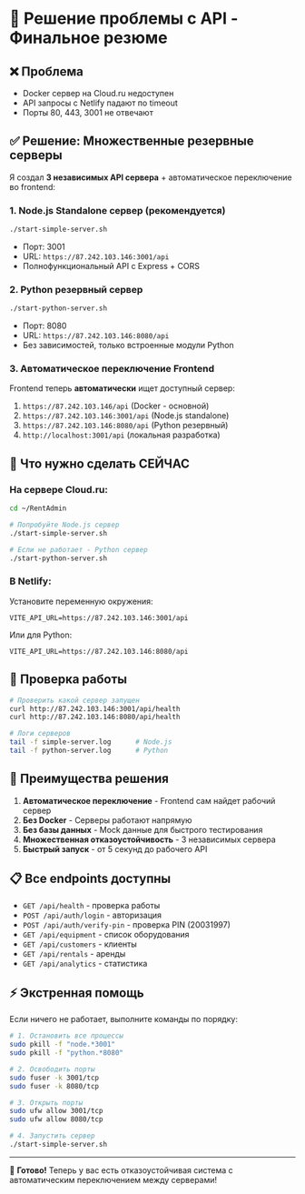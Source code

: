 # 🚀 Решение проблемы с API - Финальное резюме

## ❌ Проблема
- Docker сервер на Cloud.ru недоступен
- API запросы с Netlify падают по timeout
- Порты 80, 443, 3001 не отвечают

## ✅ Решение: Множественные резервные серверы

Я создал **3 независимых API сервера** + автоматическое переключение во frontend:

### 1. Node.js Standalone сервер (рекомендуется)
```bash
./start-simple-server.sh
```
- Порт: 3001
- URL: `https://87.242.103.146:3001/api`
- Полнофункциональный API с Express + CORS

### 2. Python резервный сервер
```bash
./start-python-server.sh
```
- Порт: 8080
- URL: `https://87.242.103.146:8080/api`
- Без зависимостей, только встроенные модули Python

### 3. Автоматическое переключение Frontend

Frontend теперь **автоматически** ищет доступный сервер:
1. `https://87.242.103.146/api` (Docker - основной)
2. `https://87.242.103.146:3001/api` (Node.js standalone)
3. `https://87.242.103.146:8080/api` (Python резервный)
4. `http://localhost:3001/api` (локальная разработка)

## 🎯 Что нужно сделать СЕЙЧАС

### На сервере Cloud.ru:
```bash
cd ~/RentAdmin

# Попробуйте Node.js сервер
./start-simple-server.sh

# Если не работает - Python сервер
./start-python-server.sh
```

### В Netlify:
Установите переменную окружения:
```
VITE_API_URL=https://87.242.103.146:3001/api
```

Или для Python:
```
VITE_API_URL=https://87.242.103.146:8080/api
```

## 🔧 Проверка работы

```bash
# Проверить какой сервер запущен
curl http://87.242.103.146:3001/api/health
curl http://87.242.103.146:8080/api/health

# Логи серверов
tail -f simple-server.log      # Node.js
tail -f python-server.log      # Python
```

## 🌟 Преимущества решения

1. **Автоматическое переключение** - Frontend сам найдет рабочий сервер
2. **Без Docker** - Серверы работают напрямую
3. **Без базы данных** - Mock данные для быстрого тестирования
4. **Множественная отказоустойчивость** - 3 независимых сервера
5. **Быстрый запуск** - от 5 секунд до рабочего API

## 📋 Все endpoints доступны

- `GET /api/health` - проверка работы
- `POST /api/auth/login` - авторизация
- `POST /api/auth/verify-pin` - проверка PIN (20031997)
- `GET /api/equipment` - список оборудования
- `GET /api/customers` - клиенты
- `GET /api/rentals` - аренды
- `GET /api/analytics` - статистика

## ⚡ Экстренная помощь

Если ничего не работает, выполните команды по порядку:

```bash
# 1. Остановить все процессы
sudo pkill -f "node.*3001"
sudo pkill -f "python.*8080"

# 2. Освободить порты
sudo fuser -k 3001/tcp
sudo fuser -k 8080/tcp

# 3. Открыть порты
sudo ufw allow 3001/tcp
sudo ufw allow 8080/tcp

# 4. Запустить сервер
./start-simple-server.sh
```

---

🎉 **Готово!** Теперь у вас есть отказоустойчивая система с автоматическим переключением между серверами!